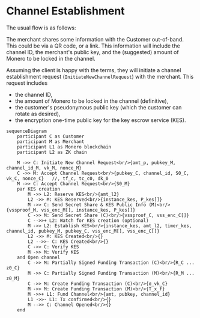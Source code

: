 # Channel Establishment

The usual flow is as follows:

The merchant shares some information with the Customer out-of-band. This could be via a QR code, or a link. This 
information will include the channel ID, the merchant's public key, and the (suggested) amount of Monero to be 
locked in the channel.

Assuming the client is happy with the terms, they will initiate a channel establishment request 
(`InitiateNewChannelRequest`) with the merchant. This request includes 
* the channel ID, 
* the amount of Monero to be locked in the channel (definitive), 
* the customer's pseudonymous public key (which the customer can rotate as desired),
* the encryption one-time public key for the key escrow service (KES).

```mermaid
sequenceDiagram
    participant C as Customer
    participant M as Merchant
    participant L1 as Monero blockchain
    participant L2 as ZK chain

    M ->> C: Initiate New Channel Request<br/>{amt_p, pubkey_M, channel_id_M, vk_M, nonce_M}
    C ->> M: Accept Channel Request<br/>{pubkey_C, channel_id, S0_C, vk_C, nonce_C}   //, tf_c, tc_c0, dk_0
    M ->> C: Accept Channel Request<br/>{S0_M}
    par KES creation
        M ->> L2: Reserve KES<br/>{amt_l2}
        L2 ->> M: KES Reserved<br/>{instance_kes, P_kes[]}
        M ->> C: Send Secret Share & KES Public Info (M)<br/>{vssproof_M, vss_enc_M[], instance_kes, P_kes[]}
        C ->> M: Send Secret Share (C)<br/>{vssproof_C, vss_enc_C[]}
        C -->>+ L2: Watch for KES creation (optional)
        M ->> L2: Establish KES<br/>{instance_kes, amt_l2, timer_kes, channel_id, pubkey_M, pubkey_C, vss_enc_M[], vss_enc_C[]}
        L2 ->> M: KES Created<br/>{}
        L2 -->>- C: KES Created<br/>{}
        C ->> C: Verify KES
        M ->> M: Verify KES
    and Open channel
        C ->> M: Partially Signed Funding Transaction (C)<br/>{R_C ... z0_C}
        M ->> C: Partially Signed Funding Transaction (M)<br/>{R_M ... z0_M}
        C ->> M: Create Funding Transaction (C)<br/>{σ_vk_C}
        M ->> M: Create Funding Transaction (M)<br/>{T_x_f}
        M ->>+ L1: Fund Channel<br/>{amt, pubkey, channel_id}
        L1 ->>- L1: Tx confirmed<br/>{}
        M -->> C: Channel Opened<br/>{}
    end
    
    

```